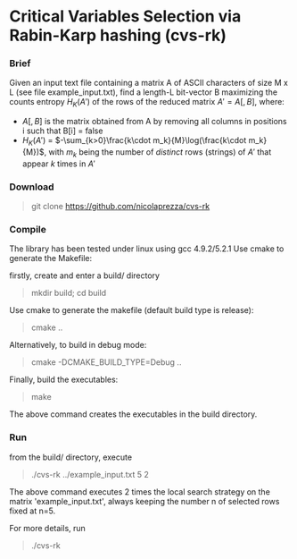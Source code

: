 Critical Variables Selection via Rabin-Karp hashing (cvs-rk)
==============

### Brief

Given an input text file containing a matrix A of ASCII characters of size M x L (see file example_input.txt), find a length-L bit-vector B maximizing the counts entropy $H_K(A')$ of the rows of the reduced matrix $A' = A[,B]$, where:

- $A[,B]$ is the matrix obtained from A by removing all columns in positions i such that B[i] = false
- $H_K(A')$ = $-\sum_{k>0}\frac{k\cdot m_k}{M}\log(\frac{k\cdot m_k}{M})$, with $m_k$ being the number of $distinct$ rows (strings) of $A'$ that appear $k$ times in $A'$

### Download

> git clone https://github.com/nicolaprezza/cvs-rk

### Compile

The library has been tested under linux using gcc 4.9.2/5.2.1 Use cmake to generate the Makefile:

firstly, create and enter a build/ directory

> mkdir build; cd build

Use cmake to generate the makefile (default build type is release):

> cmake ..

Alternatively, to build in debug mode:

> cmake -DCMAKE_BUILD_TYPE=Debug ..

Finally, build the executables:

> make

The above command creates the executables in the build directory.

### Run

from the build/ directory, execute

> ./cvs-rk ../example_input.txt 5 2

The above command executes 2 times the local search strategy on the matrix 'example_input.txt', always keeping the number n of selected rows fixed at n=5.

For more details, run

> ./cvs-rk
